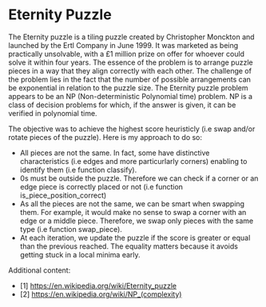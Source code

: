 # Eternity Puzzle

  The Eternity puzzle is a tiling puzzle created by Christopher Monckton and launched by the Ertl Company in June 1999. It was marketed as being practically unsolvable, with a £1 million prize on offer for whoever could solve it within four years.
  The essence of the problem is to arrange puzzle pieces in a way that they align correctly with each other. The challenge of the problem lies in the fact that the number of possible arrangements can be exponential in relation to the puzzle size.
  The Eternity puzzle problem appears to be an NP (Non-deterministic Polynomial time) problem. NP is a class of decision problems for which, if the answer is given, it can be verified in polynomial time.


  The objective was to achieve the highest score heuristicly (i.e swap and/or rotate pieces of the puzzle).
Here is my approach to do so:
- All pieces are not the same. In fact, some have distinctive characteristics (i.e edges and more particurlarly corners) enabling to identify them (i.e function classify).
- 0s must be outside the puzzle. Therefore we can check if a corner or an edge piece is correctly placed or not (i.e function is_piece_position_correct)
- As all the pieces are not the same, we can be smart when swapping them. For example, it would make no sense to swap a corner with an edge or a middle piece. Therefore, we swap only pieces with the same type (i.e function swap_piece).
- At each iteration, we update the puzzle if the score is greater or equal than the previous reached. The equality matters because it avoids getting stuck in a local minima early.  


Additional content:
- [1] https://en.wikipedia.org/wiki/Eternity_puzzle
- [2] https://en.wikipedia.org/wiki/NP_(complexity)
